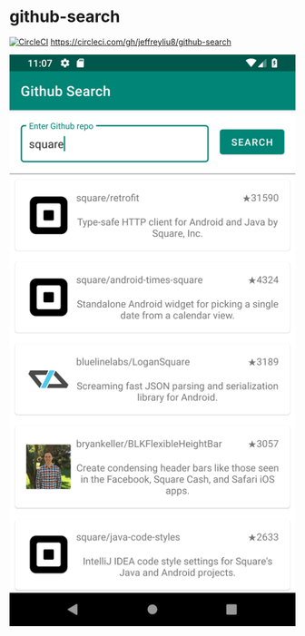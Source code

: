 # github-search

[![CircleCI](https://circleci.com/gh/jeffreyliu8/github-search/tree/master.svg?style=svg)](https://circleci.com/gh/jeffreyliu8/github-search/tree/master)
https://circleci.com/gh/jeffreyliu8/github-search

![Output sample](https://github.com/jeffreyliu8/github-search/blob/master/screenshot.png)
